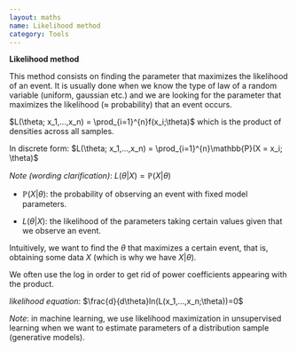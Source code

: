```yaml
---
layout: maths
name: Likelihood method
category: Tools
---
```


**Likelihood method**

This method consists on finding the parameter that maximizes the
likelihood of an event. It is usually done when we know the type of law
of a random variable (uniform, gaussian etc.) and we are looking for the
parameter that maximizes the likelihood ($\approx$ probability) that an
event occurs.

$L(\theta; x_1,...,x_n) = \prod_{i=1}^{n}f(x_i;\theta)$ which is the
product of densities across all samples.

In discrete form:
$L(\theta; x_1,...,x_n) = \prod_{i=1}^{n}\mathbb{P}(X = x_i; \theta)$

*Note (wording clarification)*:
$L(\theta | X) = \mathbb{P} (X | \theta)$

- $\mathbb{P} (X | \theta)$: the probability of observing an event with
fixed model parameters.

- $L(\theta | X)$: the likelihood of the parameters taking certain values
given that we observe an event.

Intuitively, we want to find the $\theta$ that maximizes a certain
event, that is, obtaining some data $X$ (which is why we have
$X | \theta$).

We often use the log in order to get rid of power coefficients appearing
with the product.

*likelihood equation*: $\frac{d}{d\theta}ln(L(x_1,...,x_n;\theta))=0$

*Note*: in machine learning, we use likelihood maximization in
unsupervised learning when we want to estimate parameters of a
distribution sample (generative models).
